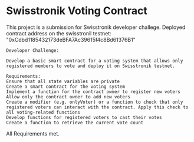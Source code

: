 # Swisstronik Voting Contract

This project is a submission for Swisstronik developer challege.
Deployed contract address on the swisstronil testnet: "0xCdbd1185432173deBFA7Ac39615f4c8Bd61376B1"

```shell
Developer Challenge:

Develop a basic smart contract for a voting system that allows only registered members to vote and deploy it on Swisstronik testnet.

Requirements:
Ensure that all state variables are private 
Create a smart contract for the voting system 
Implement a function for the contract owner to register new voters
Allow only the contract owner to add new voters
Create a modifier (e.g. onlyVoter) or a function to check that only registered voters can interact with the contract. Apply this check to all voting-related functions
Develop functions for registered voters to cast their votes
Create a function to retrieve the current vote count

```
All Requirements met.
